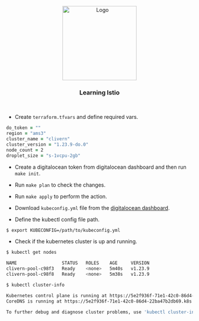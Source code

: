 <p align="center">
    <img alt="Logo" src="https://istio.io/latest/img/istio-bluelogo-whitebackground-unframed.svg" width="200" />
    <h3 align="center">Learning Istio</h3>
</p>
<br/>


- Create `terraform.tfvars` and define required vars.

```zsh
do_token = ""
region = "ams3"
cluster_name = "clivern"
cluster_version = "1.23.9-do.0"
node_count = 2
droplet_size = "s-1vcpu-2gb"
```

- Create a digitalocean token from digitalocean dashboard and then run `make init`.

- Run `make plan` to check the changes.

- Run `make apply` to perform the action.

- Download `kubeconfig.yml` file from the [digitalocean dashboard](https://cloud.digitalocean.com/kubernetes/clusters).

- Define the kubectl config file path.

```zsh
$ export KUBECONFIG=/path/to/kubeconfig.yml
```

- Check if the kubernetes cluster is up and running.

```zsh
$ kubectl get nodes

NAME                 STATUS   ROLES    AGE     VERSION
clivern-pool-c98f3   Ready    <none>   5m40s   v1.23.9
clivern-pool-c98f8   Ready    <none>   5m38s   v1.23.9

$ kubectl cluster-info

Kubernetes control plane is running at https://5e2f936f-71e1-42c0-86d4-22ba47b2db69.k8s.ondigitalocean.com
CoreDNS is running at https://5e2f936f-71e1-42c0-86d4-22ba47b2db69.k8s.ondigitalocean.com/api/v1/namespaces/kube-system/services/kube-dns:dns/proxy

To further debug and diagnose cluster problems, use 'kubectl cluster-info dump'.
```
